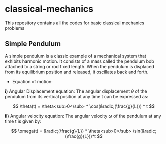 # classical-mechanics
 
This repository contains all the codes for basic classical mechanics problems

## Simple Pendulum
A simple pendulum is a classic example of a mechanical system that exhibits harmonic motion. It consists of a mass called the pendulum bob attached to a string or rod fixed length. When the pendulum is displaced from its equilibrium position and released, it oscillates back and forth.

- Equation of motion:

**i)** Angular Displacement equation:
The angular displacement $\theta$ of the pendulum from its vertical position at any time t can be expressed as:

$$
\theta(t) = \theta<sub>0</sub> * \cos(&radic;(\frac{g}{L})) * t
$$

**ii)** Angular velocity equation:
The angular velocity $\omega$ of the pendulum at any time t is given by:

$$
\omega(t) = &radic;(\frac{g}{L}) * \theta<sub>0</sub> \sin(&radic;(\frac{g}{L}))*t
$$
